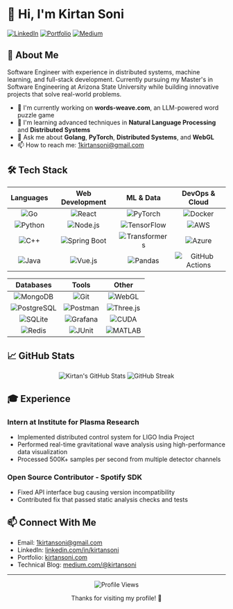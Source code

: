 # 👋 Hi, I'm Kirtan Soni

[![LinkedIn](https://img.shields.io/badge/LinkedIn-Connect-blue?style=for-the-badge&logo=linkedin)](https://www.linkedin.com/in/kirtansoni/)
[![Portfolio](https://img.shields.io/badge/Portfolio-Visit-green?style=for-the-badge&logo=safari)](https://kirtansoni.com)
[![Medium](https://img.shields.io/badge/Medium-Follow-black?style=for-the-badge&logo=medium)](https://medium.com/@kirtansoni)

## 🚀 About Me

Software Engineer with experience in distributed systems, machine learning, and full-stack development. Currently pursuing my Master's in Software Engineering at Arizona State University while building innovative projects that solve real-world problems.

- 🔭 I'm currently working on **words-weave.com**, an LLM-powered word puzzle game
- 🌱 I'm learning advanced techniques in **Natural Language Processing** and **Distributed Systems**
- 💬 Ask me about **Golang**, **PyTorch**, **Distributed Systems**, and **WebGL**
- 📫 How to reach me: [1kirtansoni@gmail.com](mailto:1kirtansoni@gmail.com)

## 🛠️ Tech Stack

<div align="center">

**Languages** |  **Web Development** | **ML & Data** | **DevOps & Cloud**
:---: | :---: | :---: | :---:
![Go](https://img.shields.io/badge/Go-00ADD8?style=flat-square&logo=go&logoColor=white) | ![React](https://img.shields.io/badge/React-20232A?style=flat-square&logo=react&logoColor=61DAFB) | ![PyTorch](https://img.shields.io/badge/PyTorch-EE4C2C?style=flat-square&logo=pytorch&logoColor=white) | ![Docker](https://img.shields.io/badge/Docker-2496ED?style=flat-square&logo=docker&logoColor=white)
![Python](https://img.shields.io/badge/Python-3776AB?style=flat-square&logo=python&logoColor=white) | ![Node.js](https://img.shields.io/badge/Node.js-339933?style=flat-square&logo=nodedotjs&logoColor=white) | ![TensorFlow](https://img.shields.io/badge/TensorFlow-FF6F00?style=flat-square&logo=tensorflow&logoColor=white) | ![AWS](https://img.shields.io/badge/AWS-232F3E?style=flat-square&logo=amazon-aws&logoColor=white)
![C++](https://img.shields.io/badge/C++-00599C?style=flat-square&logo=cplusplus&logoColor=white) | ![Spring Boot](https://img.shields.io/badge/Spring_Boot-6DB33F?style=flat-square&logo=spring-boot&logoColor=white) | ![Transformers](https://img.shields.io/badge/Transformers-FFD21E?style=flat-square&logo=huggingface&logoColor=black) | ![Azure](https://img.shields.io/badge/Azure-0078D4?style=flat-square&logo=microsoftazure&logoColor=white)
![Java](https://img.shields.io/badge/Java-ED8B00?style=flat-square&logo=openjdk&logoColor=white) | ![Vue.js](https://img.shields.io/badge/Vue.js-4FC08D?style=flat-square&logo=vuedotjs&logoColor=white) | ![Pandas](https://img.shields.io/badge/Pandas-150458?style=flat-square&logo=pandas&logoColor=white) | ![GitHub Actions](https://img.shields.io/badge/GitHub_Actions-2088FF?style=flat-square&logo=github-actions&logoColor=white)

**Databases** | **Tools** | **Other**
:---: | :---: | :---:
![MongoDB](https://img.shields.io/badge/MongoDB-47A248?style=flat-square&logo=mongodb&logoColor=white) | ![Git](https://img.shields.io/badge/Git-F05032?style=flat-square&logo=git&logoColor=white) | ![WebGL](https://img.shields.io/badge/WebGL-990000?style=flat-square&logo=webgl&logoColor=white)
![PostgreSQL](https://img.shields.io/badge/PostgreSQL-316192?style=flat-square&logo=postgresql&logoColor=white) | ![Postman](https://img.shields.io/badge/Postman-FF6C37?style=flat-square&logo=postman&logoColor=white) | ![Three.js](https://img.shields.io/badge/Three.js-000000?style=flat-square&logo=three.js&logoColor=white)
![SQLite](https://img.shields.io/badge/SQLite-003B57?style=flat-square&logo=sqlite&logoColor=white) | ![Grafana](https://img.shields.io/badge/Grafana-F46800?style=flat-square&logo=grafana&logoColor=white) | ![CUDA](https://img.shields.io/badge/CUDA-76B900?style=flat-square&logo=nvidia&logoColor=white)
![Redis](https://img.shields.io/badge/Redis-DC382D?style=flat-square&logo=redis&logoColor=white) | ![JUnit](https://img.shields.io/badge/JUnit-25A162?style=flat-square&logo=junit5&logoColor=white) | ![MATLAB](https://img.shields.io/badge/MATLAB-0076A8?style=flat-square&logo=mathworks&logoColor=white)

</div>

## 📈 GitHub Stats

<div align="center">
  <img src="https://github-readme-stats.vercel.app/api?username=kirtansoni&show_icons=true&theme=tokyonight" alt="Kirtan's GitHub Stats" />
  <img src="https://github-readme-streak-stats.herokuapp.com/?user=kirtansoni&theme=tokyonight" alt="GitHub Streak" />
</div>

## 🎓 Experience

### Intern at Institute for Plasma Research
- Implemented distributed control system for LIGO India Project
- Performed real-time gravitational wave analysis using high-performance data visualization
- Processed 500K+ samples per second from multiple detector channels

### Open Source Contributor - Spotify SDK
- Fixed API interface bug causing version incompatibility 
- Contributed fix that passed static analysis checks and tests

## 📫 Connect With Me

- Email: [1kirtansoni@gmail.com](mailto:1kirtansoni@gmail.com)
- LinkedIn: [linkedin.com/in/kirtansoni](https://www.linkedin.com/in/kirtansoni/)
- Portfolio: [kirtansoni.com](https://kirtansoni.com)
- Technical Blog: [medium.com/@kirtansoni](https://medium.com/@kirtansoni)

---

<div align="center">
  <img src="https://komarev.com/ghpvc/?username=kirtansoni" alt="Profile Views" />
  <p>Thanks for visiting my profile! 🙏</p>
</div>
